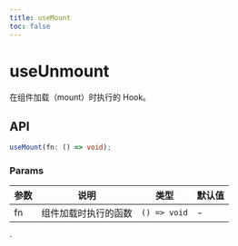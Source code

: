 ```yaml
---
title: useMount
toc: false
---
```


# useUnmount

在组件加载（mount）时执行的 Hook。

<code src="./demo.tsx"></code>

## API

```typescript
useMount(fn: () => void);
```

### Params

| 参数 | 说明                 | 类型         | 默认值 |
| ---- | -------------------- | ------------ | ------ |
| fn   | 组件加载时执行的函数 | `() => void` | -      |
·
